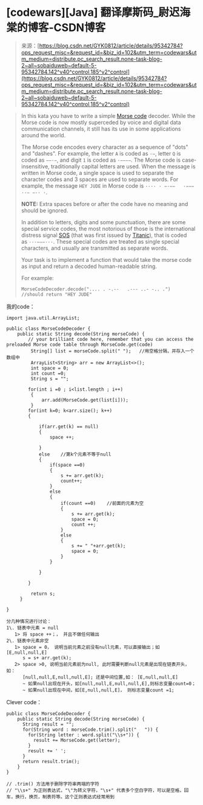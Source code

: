 <!--yml
category: codewars
date: 2022-08-13 11:33:39
-->

# [codewars][Java] 翻译摩斯码_尉迟海棠的博客-CSDN博客

> 来源：[https://blog.csdn.net/GYK0812/article/details/95342784?ops_request_misc=&request_id=&biz_id=102&utm_term=codewars&utm_medium=distribute.pc_search_result.none-task-blog-2~all~sobaiduweb~default-5-95342784.142^v40^control,185^v2^control](https://blog.csdn.net/GYK0812/article/details/95342784?ops_request_misc=&request_id=&biz_id=102&utm_term=codewars&utm_medium=distribute.pc_search_result.none-task-blog-2~all~sobaiduweb~default-5-95342784.142^v40^control,185^v2^control)

> In this kata you have to write a simple [Morse code](https://en.wikipedia.org/wiki/Morse_code) decoder. While the Morse code is now mostly superceded by voice and digital data communication channels, it still has its use in some applications around the world.
> 
> The Morse code encodes every character as a sequence of "dots" and "dashes". For example, the letter `A` is coded as `·−`, letter `Q` is coded as `−−·−`, and digit `1` is coded as `·−−−−`. The Morse code is case-insensitive, traditionally capital letters are used. When the message is written in Morse code, a single space is used to separate the character codes and 3 spaces are used to separate words. For example, the message `HEY JUDE` in Morse code is `···· · −·−−   ·−−− ··− −·· ·`.
> 
> **NOTE:** Extra spaces before or after the code have no meaning and should be ignored.
> 
> In addition to letters, digits and some punctuation, there are some special service codes, the most notorious of those is the international distress signal [SOS](https://en.wikipedia.org/wiki/SOS) (that was first issued by [Titanic](https://en.wikipedia.org/wiki/RMS_Titanic)), that is coded as `···−−−···`. These special codes are treated as single special characters, and usually are transmitted as separate words.
> 
> Your task is to implement a function that would take the morse code as input and return a decoded human-readable string.
> 
> For example:
> 
> ```
> MorseCodeDecoder.decode(".... . -.--   .--- ..- -.. .")
> //should return "HEY JUDE"
> ```

我的code：

```
import java.util.ArrayList;

public class MorseCodeDecoder {
    public static String decode(String morseCode) {
        // your brilliant code here, remember that you can access the preloaded Morse code table through MorseCode.get(code)
    	 String[] list = morseCode.split(" ");   //用空格分隔，并存入一个数组中
		 ArrayList<String> arr = new ArrayList<>();
		 int space = 0;
         int count =0;
		 String s = "";

		for(int i =0 ; i<list.length ; i++)
		 {
			 arr.add(MorseCode.get(list[i]));
		 }
		for(int k=0; k<arr.size(); k++)
		{

			if(arr.get(k) == null)
			{
				space ++;

			}
			else    //第k个元素不等于null
			{
				if(space ==0)
				{
					s += arr.get(k);
					count++;
				}
				else
				{
					if(count ==0)    //前面的元素为空
					{
						s += arr.get(k);
						space = 0;
						count ++;
					}
					else
					{
						s += " "+arr.get(k);
						space = 0;	
					}
				}

			}

		}

		 return s;
	 }

}

分几种情况进行讨论：
1\. 链表中元素 = null
   1> 将 space ++；， 并且不做任何输出
2\. 链表中元素非空
   1> space = 0， 说明当前元素之前没有null元素，可以直接输出；如 [E,null,null,E]
      s = s+ arr.get(k);
   2> space >0, 说明当前元素前为null, 此时需要判断null元素是出现在链表开头，如： 
      [null,null,E,null,null,E]; 还是中间位置,如： [E,null,null,E]
      ~ 如果null出现在开头，如[null,null,E,null,null,E],则标志变量count=0；
      ~ 如果null出现在中间，如[E,null,null,E]， 则标志变量count =1; 
```

Clever code：

```
public class MorseCodeDecoder {
    public static String decode(String morseCode) {
      String result = "";
      for(String word : morseCode.trim().split("   ")) {
        for(String letter : word.split("\\s+")) {
          result += MorseCode.get(letter);
        }
        result += ' ';
      }
      return result.trim();
    }
}

// .trim() 方法用于删除字符串两端的字符
// "\\s+" 为正则表达式，"\"为转义字符，"\s+" 代表多个空白字符，可以是空格，回车，换行，换页，制表符等。这个正则表达式经常用到
```